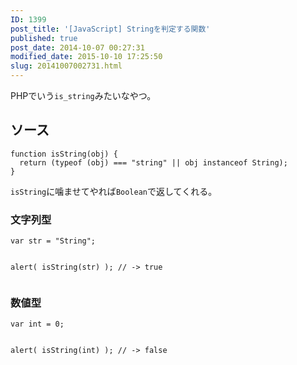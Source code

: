```yaml
---
ID: 1399
post_title: '[JavaScript] Stringを判定する関数'
published: true
post_date: 2014-10-07 00:27:31
modified_date: 2015-10-10 17:25:50
slug: 20141007002731.html
---
```

<p>PHPでいう<code>is_string</code>みたいなやつ。<br />
<!--more--></p>
<h2>ソース</h2>
<pre class="language-javascript"><code>function isString(obj) {
  return (typeof (obj) === "string" || obj instanceof String);
}</code></pre>
<p><code>isString</code>に噛ませてやれば<code>Boolean</code>で返してくれる。</p>
<h3>文字列型</h3>
<pre class="language-javascript"><code>var str = "String";

alert( isString(str) );
// -> true
</code></pre>
<h3>数値型</h3>
<pre class="language-javascript"><code>var int = 0;

alert( isString(int) );
// -> false
</code></pre>